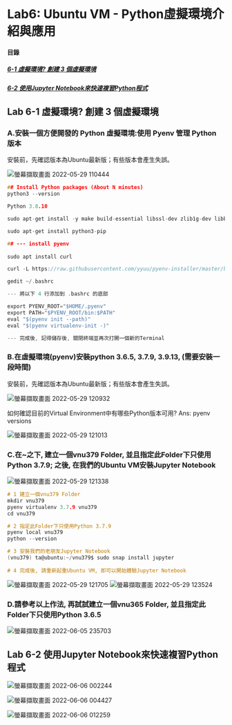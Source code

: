# Lab6: Ubuntu VM - Python虛擬環境介紹與應用

<a name="000"/>

#### 目錄

##### [6-1 虛擬環境? 創建 3 個虛擬環境](#001)
##### [6-2 使用Jupyter Notebook來快速複習Python程式](#002)

<a name="001"/>

## Lab 6-1 虛擬環境? 創建 3 個虛擬環境

### A.安裝一個方便開發的 Python 虛擬環境:使用 Pyenv 管理 Python 版本

安裝前，先確認版本為Ubuntu最新版；有些版本會產生失誤。

![螢幕擷取畫面 2022-05-29 110444](https://user-images.githubusercontent.com/89327102/170852617-84650662-3e8f-4983-9a75-39b27e022cac.jpg)

````c
## Install Python packages (About N minutes)
python3 --version

Python 3.8.10

sudo apt-get install -y make build-essential libssl-dev zlib1g-dev libbz2-dev libreadline-dev libsqlite3-dev wget curl llvm libncurses5-dev libncursesw5-dev xz-utils tk-dev libffi-dev liblzma-dev python-openssl python-dev

sudo apt-get install python3-pip

## --- install pyenv
 
sudo apt install curl 

curl -L https://raw.githubusercontent.com/yyuu/pyenv-installer/master/bin/pyenv-installer | bash

gedit ~/.bashrc

--- 將以下 4 行添加到 .bashrc 的底部

export PYENV_ROOT="$HOME/.pyenv"
export PATH="$PYENV_ROOT/bin:$PATH"
eval "$(pyenv init --path)"
eval "$(pyenv virtualenv-init -)"

--- 完成後, 記得儲存後, 關閉終端並再次打開一個新的Terminal
````

### B.在虛擬環境(pyenv)安裝python 3.6.5, 3.7.9, 3.9.13, (需要安裝一段時間)

安裝前，先確認版本為Ubuntu最新版；有些版本會產生失誤。

![螢幕擷取畫面 2022-05-29 120932](https://user-images.githubusercontent.com/89327102/170852663-94226229-8b7b-49a2-82ab-1a7802f16b70.jpg)

如何確認目前的Virtual Environment中有哪些Python版本可用? Ans: pyenv versions

![螢幕擷取畫面 2022-05-29 121013](https://user-images.githubusercontent.com/89327102/170852758-595f8a72-59d6-4cfd-bbf1-8adbf65872a8.jpg)


### C.在~之下, 建立一個vnu379 Folder, 並且指定此Folder下只使用Python 3.7.9; 之後, 在我們的Ubuntu VM安裝Jupyter Notebook

![螢幕擷取畫面 2022-05-29 121338](https://user-images.githubusercontent.com/89327102/170852793-8c53fff2-42e4-44f5-90c1-d173a0f759c5.jpg)

````c
# 1 建立一個vnu379 Folder
mkdir vnu379
pyenv virtualenv 3.7.9 vnu379
cd vnu379

# 2 指定此Folder下只使用Python 3.7.9
pyenv local vnu379
python --version

# 3 安裝我們的老朋友Jupyter Notebook
(vnu379) ta@ubuntu:~/vnu379$ sudo snap install jupyter
 
# 4 完成後, 請重新起重Ubuntu VM, 即可以開始體驗Jupyter Notebook

````
![螢幕擷取畫面 2022-05-29 121705](https://user-images.githubusercontent.com/89327102/170852826-cbde1757-144a-4a0f-acd8-ff8213278bbf.jpg)
![螢幕擷取畫面 2022-05-29 123524](https://user-images.githubusercontent.com/89327102/170852873-ced1da8c-a5a1-4b88-af1d-17f2eb03d47b.jpg)


### D.請參考以上作法, 再試試建立一個vnu365 Folder, 並且指定此Folder下只使用Python 3.6.5

![螢幕擷取畫面 2022-06-05 235703](https://user-images.githubusercontent.com/89327102/172059283-e37d906e-f985-4b12-af0e-30ea4136c708.jpg)


<a name="002"/>

## Lab 6-2 使用Jupyter Notebook來快速複習Python程式


![螢幕擷取畫面 2022-06-06 002244](https://user-images.githubusercontent.com/89327102/172063746-dfa908b8-18f8-4d6d-b112-4ee8e8514f8a.jpg)

![螢幕擷取畫面 2022-06-06 004427](https://user-images.githubusercontent.com/89327102/172063751-3257bec7-b994-4fcc-8c37-43ec701c8ed0.jpg)

![螢幕擷取畫面 2022-06-06 012259](https://user-images.githubusercontent.com/89327102/172063758-32c83ff9-4bb7-435b-b758-4376c8dfa159.jpg)




